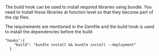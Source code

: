 The build hook can be used to install required libraries using bundle. You need to install these libraries at function level so that they become part of the zip files.

The requirements are mentioned in the Gemfile and the build hook is used to install the dependencies before the build

```
"hooks":{
    "build": "bundle install && bundle install --deployment"
  }
```

